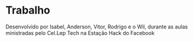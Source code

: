 # Trabalho

Desenvolvido por Isabel, Anderson, Vitor, Rodrigo e o Wil, durante as aulas ministradas pelo Cel.Lep Tech na Estação Hack do Facebook
